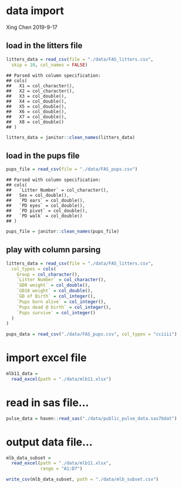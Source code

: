 data import
================
Xing Chen
2019-9-17

## load in the litters file

``` r
litters_data = read_csv(file = "./data/FAS_litters.csv",
  skip = 10, col_names = FALSE)
```

    ## Parsed with column specification:
    ## cols(
    ##   X1 = col_character(),
    ##   X2 = col_character(),
    ##   X3 = col_double(),
    ##   X4 = col_double(),
    ##   X5 = col_double(),
    ##   X6 = col_double(),
    ##   X7 = col_double(),
    ##   X8 = col_double()
    ## )

``` r
litters_data = janitor::clean_names(litters_data)
```

## load in the pups file

``` r
pups_file = read_csv(file = "./data/FAS_pups.csv")
```

    ## Parsed with column specification:
    ## cols(
    ##   `Litter Number` = col_character(),
    ##   Sex = col_double(),
    ##   `PD ears` = col_double(),
    ##   `PD eyes` = col_double(),
    ##   `PD pivot` = col_double(),
    ##   `PD walk` = col_double()
    ## )

``` r
pups_file = janitor::clean_names(pups_file)
```

## play with column parsing

``` r
litters_data = read_csv(file = "./data/FAS_litters.csv",
  col_types = cols(
    Group = col_character(),
    `Litter Number` = col_character(),
    `GD0 weight` = col_double(),
    `GD18 weight` = col_double(),
    `GD of Birth` = col_integer(),
    `Pups born alive` = col_integer(),
    `Pups dead @ birth` = col_integer(),
    `Pups survive` = col_integer()
  )
)
```

``` r
pups_data = read_csv("./data/FAS_pups.csv", col_types = "cciiii")
```

# import excel file

``` r
mlb11_data = 
  read_excel(path = "./data/mlb11.xlsx")
```

# read in sas file…

``` r
pulse_data = haven::read_sas("./data/public_pulse_data.sas7bdat")
```

# output data file…

``` r
mlb_data_subset = 
  read_excel(path = "./data/mlb11.xlsx",
             range = "A1:D7")

write_csv(mlb_data_subset, path = "./data/mlb_subset.csv")
```
